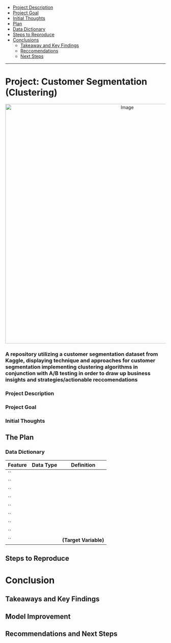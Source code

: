 <!--Created Anchor links to navigate read me better-->

- [Project Description](#project-description)
- [Project Goal](#project-goal)
- [Initial Thoughts](#initial-thoughts)
- [Plan](#the-plan)
- [Data Dictionary](#data-dictionary)
- [Steps to Reproduce](#steps-to-reproduce) 
- [Conclusions](#conclusions)
	- [Takeaway and Key Findings](#takeaways-and-key-findings)
	- [Reccomendations](#recommendations)
	- [Next Steps](#next-steps)

----------------------------------

# **Project: Customer Segmentation (Clustering)**

<p align="center">
  <img src="https://github.com/Marc-Aradillas/customer-segmentation-project/assets/106922826/8b40a483-b1c8-4839-a230-cc96bbf141ca" width="750" alt="Image">
</p>

### A repository utilizing a customer segmentation dataset from Kaggle, displaying technique and approaches for customer segmentation implementing clustering algorithms in conjunction with A/B testing in order to draw up business insights and strategies/actionable reccomendations


### Project Description

<!-- description here -->

### Project Goal

<!-- description here -->

### Initial Thoughts

<!-- description here -->


## The Plan

<!--* Acquire historical stock price data from the Alpha Vantage API.
* Prepare data
* Explore data in search of drivers of stock closing price
  * Answer the following initial questions
	* Does TSLA stock volume have a correlation with it's daily closing price? 
  	* Is there a significant relationship between the month in which TSLA stock was traded and its closing price?
 	 * Does TSLA daily high stock price have a correlation with open stock price?  
 	 * Is there a significant correlation between the month in which TSLA stock was traded and its closing price?
* Develop a Model to predict Tesla stock closing price
  * Use drivers identified in explore to help build predictive models of different types
  * Feature engineer data if able, no preprocess to include all values.
  * Evaluate models on train and validate data
  * Select the best model based on $RMSE$ and $R^2$
  * Evaluate the best model on test data
* Draw conclusions-->

### Data Dictionary

| **Feature**        | **Data Type** | **Definition**                                       |
|--------------------|---------------|-----------------------------------------------------|
| ``        | |     |
| ``        | |     |
| ``        | |     |
| ``        | |     |
| ``        | |     |
| ``        | |     |
| ``        | |     |
| ``        | |     |
| ``        | | **(Target Variable)** |


## Steps to Reproduce

<!--1. Clone this project repository to your local machine.

2. Install project dependencies by running pip install -r requirements.txt in your project directory.

3. Obtain an API key from the Alpha Vantage website.

4. Create a config.py file in your project directory with your API key using the following format:

> ALPHA_VANTAGE_API_KEY = "YOUR_API_KEY"
 
5. Ensure that config.py is added to your .gitignore file to protect your API key.

6. Run the acquire.py script to fetch stock data from the Alpha Vantage API:

> python acquire.py

7. Execute the prepare.py script for data preprocessing and splitting:

> python prepare.py

8. Explore the dataset and answer initial questions using the explore.py script:

> python explore.py

9. Develop machine learning models by running the model.py script:

> python model.py

10. Evaluate the models, select the best-performing one, and draw conclusions based on the results of the model.py script.-->


# Conclusion

## Takeaways and Key Findings



## Model Improvement


## Recommendations and Next Steps
